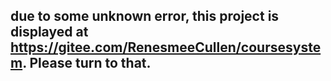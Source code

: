 ## due to some unknown error, this project is displayed at https://gitee.com/RenesmeeCullen/coursesystem. Please turn to that.
